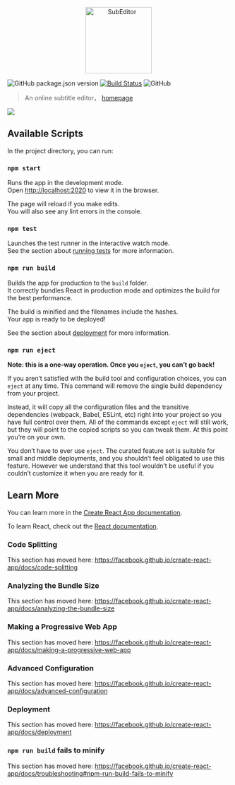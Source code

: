 <p align="center">
<img src="https://user-images.githubusercontent.com/49592759/86320516-a12eac80-bc69-11ea-911c-1621cb2078d7.png" alt="SubEditor" width="150">
</p>

![GitHub package.json version](https://img.shields.io/github/package-json/v/shirtiny/subeditor) [![Build Status](https://www.travis-ci.org/Shirtiny/SubEditor.svg?branch=master)](https://www.travis-ci.org/Shirtiny/SubEditor) ![GitHub](https://img.shields.io/github/license/shirtiny/SubEditor)

> An online subtitle editor， [homepage](https://subeditor.shirtiny.cn)

![](https://user-images.githubusercontent.com/49592759/86318993-f49efb80-bc65-11ea-9745-f4f93ac8bced.png)

## Available Scripts

In the project directory, you can run:

### `npm start`

Runs the app in the development mode.<br />
Open [http://localhost:2020](http://localhost:2020) to view it in the browser.

The page will reload if you make edits.<br />
You will also see any lint errors in the console.

### `npm test`

Launches the test runner in the interactive watch mode.<br />
See the section about [running tests](https://facebook.github.io/create-react-app/docs/running-tests) for more information.

### `npm run build`

Builds the app for production to the `build` folder.<br />
It correctly bundles React in production mode and optimizes the build for the best performance.

The build is minified and the filenames include the hashes.<br />
Your app is ready to be deployed!

See the section about [deployment](https://facebook.github.io/create-react-app/docs/deployment) for more information.

### `npm run eject`

**Note: this is a one-way operation. Once you `eject`, you can’t go back!**

If you aren’t satisfied with the build tool and configuration choices, you can `eject` at any time. This command will remove the single build dependency from your project.

Instead, it will copy all the configuration files and the transitive dependencies (webpack, Babel, ESLint, etc) right into your project so you have full control over them. All of the commands except `eject` will still work, but they will point to the copied scripts so you can tweak them. At this point you’re on your own.

You don’t have to ever use `eject`. The curated feature set is suitable for small and middle deployments, and you shouldn’t feel obligated to use this feature. However we understand that this tool wouldn’t be useful if you couldn’t customize it when you are ready for it.

## Learn More

You can learn more in the [Create React App documentation](https://facebook.github.io/create-react-app/docs/getting-started).

To learn React, check out the [React documentation](https://reactjs.org/).

### Code Splitting

This section has moved here: https://facebook.github.io/create-react-app/docs/code-splitting

### Analyzing the Bundle Size

This section has moved here: https://facebook.github.io/create-react-app/docs/analyzing-the-bundle-size

### Making a Progressive Web App

This section has moved here: https://facebook.github.io/create-react-app/docs/making-a-progressive-web-app

### Advanced Configuration

This section has moved here: https://facebook.github.io/create-react-app/docs/advanced-configuration

### Deployment

This section has moved here: https://facebook.github.io/create-react-app/docs/deployment

### `npm run build` fails to minify

This section has moved here: https://facebook.github.io/create-react-app/docs/troubleshooting#npm-run-build-fails-to-minify
